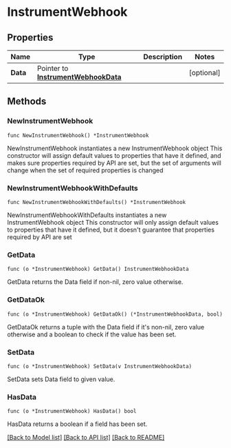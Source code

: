 # InstrumentWebhook

## Properties

Name | Type | Description | Notes
------------ | ------------- | ------------- | -------------
**Data** | Pointer to [**InstrumentWebhookData**](InstrumentWebhookData.md) |  | [optional] 

## Methods

### NewInstrumentWebhook

`func NewInstrumentWebhook() *InstrumentWebhook`

NewInstrumentWebhook instantiates a new InstrumentWebhook object
This constructor will assign default values to properties that have it defined,
and makes sure properties required by API are set, but the set of arguments
will change when the set of required properties is changed

### NewInstrumentWebhookWithDefaults

`func NewInstrumentWebhookWithDefaults() *InstrumentWebhook`

NewInstrumentWebhookWithDefaults instantiates a new InstrumentWebhook object
This constructor will only assign default values to properties that have it defined,
but it doesn't guarantee that properties required by API are set

### GetData

`func (o *InstrumentWebhook) GetData() InstrumentWebhookData`

GetData returns the Data field if non-nil, zero value otherwise.

### GetDataOk

`func (o *InstrumentWebhook) GetDataOk() (*InstrumentWebhookData, bool)`

GetDataOk returns a tuple with the Data field if it's non-nil, zero value otherwise
and a boolean to check if the value has been set.

### SetData

`func (o *InstrumentWebhook) SetData(v InstrumentWebhookData)`

SetData sets Data field to given value.

### HasData

`func (o *InstrumentWebhook) HasData() bool`

HasData returns a boolean if a field has been set.


[[Back to Model list]](../README.md#documentation-for-models) [[Back to API list]](../README.md#documentation-for-api-endpoints) [[Back to README]](../README.md)


